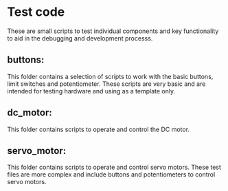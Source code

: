 # Test code

These are small scripts to test individual components and key functionality to aid in the debugging and development processs. 

## buttons:
This folder contains a selection of scripts to work with the basic buttons, limit switches and potentiometer. These scripts are very basic and are intended for testing hardware and using as a template only.

## dc_motor:
This folder contains scripts to operate and control the DC motor. 

## servo_motor: 
This folder contains scripts to operate and control servo motors. These test files are more complex and include buttons and potentiometers to control servo motors. 
